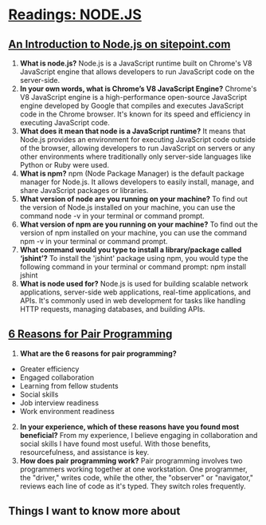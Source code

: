 # [Readings: NODE.JS](https://github.com/codefellows/seattle-code-301d108/tree/main/class-07)


## [An Introduction to Node.js on sitepoint.com](https://www.sitepoint.com/an-introduction-to-node-js/)

1. **What is node.js?** Node.js is a JavaScript runtime built on Chrome's V8 JavaScript engine that allows developers to run JavaScript code on the server-side.
2. **In your own words, what is Chrome’s V8 JavaScript Engine?** Chrome's V8 JavaScript engine is a high-performance open-source JavaScript engine developed by Google that compiles and executes JavaScript code in the Chrome browser. It's known for its speed and efficiency in executing JavaScript code.
3. **What does it mean that node is a JavaScript runtime?** It means that Node.js provides an environment for executing JavaScript code outside of the browser, allowing developers to run JavaScript on servers or any other environments where traditionally only server-side languages like Python or Ruby were used.
4. **What is npm?** npm (Node Package Manager) is the default package manager for Node.js. It allows developers to easily install, manage, and share JavaScript packages or libraries.
5. **What version of node are you running on your machine?** To find out the version of Node.js installed on your machine, you can use the command node -v in your terminal or command prompt.
6. **What version of npm are you running on your machine?** To find out the version of npm installed on your machine, you can use the command npm -v in your terminal or command prompt.
7. **What command would you type to install a library/package called ‘jshint’?** To install the 'jshint' package using npm, you would type the following command in your terminal or command prompt: npm install jshint
8. **What is node used for?** Node.js is used for building scalable network applications, server-side web applications, real-time applications, and APIs. It's commonly used in web development for tasks like handling HTTP requests, managing databases, and building APIs.

## [6 Reasons for Pair Programming](https://www.codefellows.org/blog/6-reasons-for-pair-programming/)

1. **What are the 6 reasons for pair programming?**
* Greater efficiency
* Engaged collaboration
* Learning from fellow students
* Social skills
* Job interview readiness
* Work environment readiness
2. **In your experience, which of these reasons have you found most beneficial?** From my experience, I believe engaging in collaboration and social skills I have found most useful. With those benefits, resourcefulness, and assistance is key.
3. **How does pair programming work?** Pair programming involves two programmers working together at one workstation. One programmer, the "driver," writes code, while the other, the "observer" or "navigator," reviews each line of code as it's typed. They switch roles frequently.

## Things I want to know more about

  

